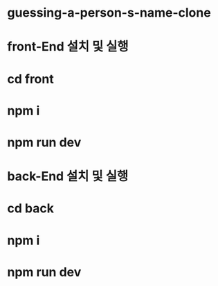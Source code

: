 ﻿# guessing-a-person-s-name-clone
# front-End 설치 및 실행
# cd front
# npm i
# npm run dev

# back-End 설치 및 실행
# cd back
# npm i
# npm run dev
